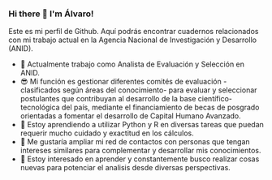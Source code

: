 ### Hi there 👋 I'm Álvaro!

Este es mi perfil de Github. Aquí podrás encontrar cuadernos relacionados con mi trabajo actual en la Agencia Nacional de Investigación y Desarrollo (ANID).

- 🔭 Actualmente trabajo como Analista de Evaluación y Selección en ANID. 
- 😎 Mi función es gestionar diferentes comités de evaluación -clasificados según áreas del conocimiento- para evaluar y seleccionar postulantes que contribuyan al desarrollo de la base científico-tecnológica del país, mediante el financiamiento de becas de posgrado orientadas a fomentar el desarrollo de Capital Humano Avanzado.
- 🌱 Estoy aprendiendo a utilizar Python y R en diversas tareas que puedan requerir mucho cuidado y exactitud en los cálculos.
- 👯 Me gustaría ampliar mi red de contactos con personas que tengan intereses similares para complementar y desarrollar mis conocimientos.
- 🤔 Estoy interesado en aprender y constantemente busco realizar cosas nuevas para potenciar el analisis desde diversas perspectivas.

